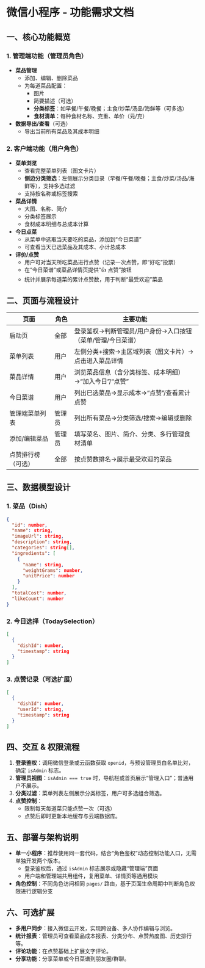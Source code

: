 # 微信小程序 - 功能需求文档  

## 一、核心功能概览  

### 1. 管理端功能（管理员角色）
- **菜品管理**
  - 添加、编辑、删除菜品
  - 为每道菜品配置：
    - 图片
    - 简要描述（可选）
    - **分类标签**：如早餐/午餐/晚餐；主食/炒菜/汤品/海鲜等（可多选）
    - **食材清单**：每种食材名称、克重、单价（元/克）
- **数据导出/查看**（可选）
  - 导出当前所有菜品及其成本明细

### 2. 客户端功能（用户角色）
- **菜单浏览**
  - 查看完整菜单列表（图文卡片）
  - **侧边分类筛选**：左侧展示分类目录（早餐/午餐/晚餐；主食/炒菜/汤品/海鲜等），支持多选过滤
  - 支持按名称或标签搜索
- **菜品详情**
  - 大图、名称、简介
  - 分类标签展示
  - 食材成本明细与总成本计算
- **今日点菜**
  - 从菜单中选取当天要吃的菜品，添加到“今日菜谱”
  - 可查看当天已选菜品及其成本、小计总成本
- **评价/点赞**
  - 用户可对当天所吃菜品进行点赞（记录一次点赞，即“好吃”投票）
  - 在“今日菜谱”或菜品详情页提供“👍 点赞”按钮
  - 统计并展示每道菜的累计点赞数，用于判断“最受欢迎”菜品

## 二、页面与流程设计  

| 页面            | 角色      | 主要功能                                                             |
| --------------- | --------- | -------------------------------------------------------------------- |
| 启动页          | 全部      | 登录鉴权→判断管理员/用户身份→入口按钮（菜单/管理/今日菜谱）         |
| 菜单列表        | 用户      | 左侧分类+搜索→主区域列表（图文卡片）→点击进入菜品详情                |
| 菜品详情        | 用户      | 浏览菜品信息（含分类标签、成本明细）→“加入今日”/“点赞”             |
| 今日菜谱        | 用户      | 列出已选菜品→显示成本→“点赞”/查看累计点赞                          |
| 管理端菜单列表  | 管理员    | 列出所有菜品→分类筛选/搜索→编辑或删除                              |
| 添加/编辑菜品   | 管理员    | 填写菜名、图片、简介、分类、多行管理食材清单                         |
| 点赞排行榜（可选）| 全部     | 按点赞数排名→展示最受欢迎的菜品                                    |

## 三、数据模型设计  

### 1. 菜品（Dish）  
```json
{
  "id": number,
  "name": string,
  "imageUrl": string,
  "description": string,
  "categories": string[],       
  "ingredients": [
    {
      "name": string,
      "weightGrams": number,
      "unitPrice": number    
    }
  ],
  "totalCost": number,
  "likeCount": number       
}
```

### 2. 今日选择（TodaySelection）  
```json
[
  {
    "dishId": number,
    "timestamp": string      
  }
]
```

### 3. 点赞记录（可选扩展）  
```json
[
  {
    "dishId": number,
    "userId": string,
    "timestamp": string
  }
]
```

## 四、交互 & 权限流程  

1. **登录鉴权**：调用微信登录或云函数获取 `openid`，与预设管理员白名单比对，确定 `isAdmin` 标志。
2. **管理员视图**：`isAdmin === true` 时，导航栏或首页展示“管理入口”；普通用户不展示。
3. **分类过滤**：菜单列表左侧展示分类标签，用户可多选组合筛选。
4. **点赞控制**：
   - 限制每天每道菜只能点赞一次（可选）
   - 点赞后即时更新本地缓存与云端数据库。

## 五、部署与架构说明  

- **单一小程序**：推荐使用同一套代码，结合“角色鉴权”动态控制功能入口，无需单独开发两个版本。
  - 登录鉴权后，通过 `isAdmin` 标志展示或隐藏“管理端”页面
  - 用户端和管理端共用组件，复用菜单、详情页等通用模块
- **角色控制**：不同角色访问相同 `pages/` 路由，基于页面生命周期中判断角色权限进行逻辑分支

## 六、可选扩展  

- **多用户同步**：接入微信云开发，实现跨设备、多人协作编辑与浏览。
- **统计报表**：管理员可查看菜品成本报表、分类分布、点赞热度图、历史排行等。
- **评论功能**：在点赞基础上扩展文字评论。
- **分享功能**：分享菜单或今日菜谱到朋友圈/群聊。

